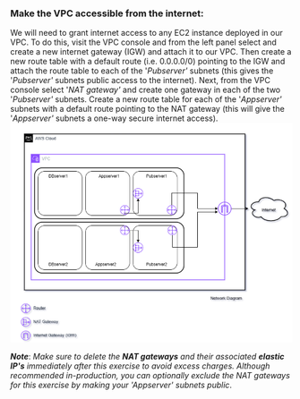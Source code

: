 ### Make the VPC accessible from the internet:

We will need to grant internet access to any EC2 instance deployed in
our VPC. To do this, visit the VPC console and from the left panel
select and create a new internet gateway (IGW) and attach it to our VPC.
Then create a new route table with a default route (i.e. 0.0.0.0/0)
pointing to the IGW and attach the route table to each of the
'*Pubserver'* subnets (this gives the '*Pubserver'* subnets public
access to the internet). Next, from the VPC console select '*NAT
gateway'* and create one gateway in each of the two '*Pubserver'*
subnets. Create a new route table for each of the '*Appserver'* subnets
with a default route pointing to the NAT gateway (this will give the
'*Appserver'* subnets a one-way secure internet access).
![screenshot4](./task1_images/vpc_internet_access_image1.png)

***Note***: _Make sure to delete the **NAT gateways** and their associated **elastic
IP's** immediately after this exercise to avoid excess charges. Although
recommended in-production, you can optionally exclude the NAT gateways
for this exercise by making your '*Appserver*' subnets public_.
